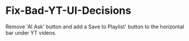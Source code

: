 # Fix-Bad-YT-UI-Decisions
Remove 'AI Ask' button and add a Save to Playlist' button to the horizontal bar under YT videos.

